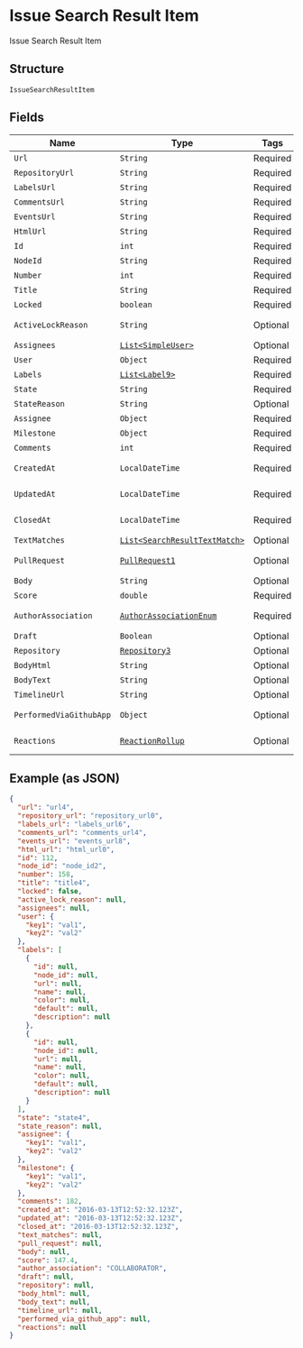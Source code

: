 
# Issue Search Result Item

Issue Search Result Item

## Structure

`IssueSearchResultItem`

## Fields

| Name | Type | Tags | Description | Getter | Setter |
|  --- | --- | --- | --- | --- | --- |
| `Url` | `String` | Required | - | String getUrl() | setUrl(String url) |
| `RepositoryUrl` | `String` | Required | - | String getRepositoryUrl() | setRepositoryUrl(String repositoryUrl) |
| `LabelsUrl` | `String` | Required | - | String getLabelsUrl() | setLabelsUrl(String labelsUrl) |
| `CommentsUrl` | `String` | Required | - | String getCommentsUrl() | setCommentsUrl(String commentsUrl) |
| `EventsUrl` | `String` | Required | - | String getEventsUrl() | setEventsUrl(String eventsUrl) |
| `HtmlUrl` | `String` | Required | - | String getHtmlUrl() | setHtmlUrl(String htmlUrl) |
| `Id` | `int` | Required | - | int getId() | setId(int id) |
| `NodeId` | `String` | Required | - | String getNodeId() | setNodeId(String nodeId) |
| `Number` | `int` | Required | - | int getNumber() | setNumber(int number) |
| `Title` | `String` | Required | - | String getTitle() | setTitle(String title) |
| `Locked` | `boolean` | Required | - | boolean getLocked() | setLocked(boolean locked) |
| `ActiveLockReason` | `String` | Optional | - | String getActiveLockReason() | setActiveLockReason(String activeLockReason) |
| `Assignees` | [`List<SimpleUser>`](../../doc/models/simple-user.md) | Optional | - | List<SimpleUser> getAssignees() | setAssignees(List<SimpleUser> assignees) |
| `User` | `Object` | Required | - | Object getUser() | setUser(Object user) |
| `Labels` | [`List<Label9>`](../../doc/models/label-9.md) | Required | - | List<Label9> getLabels() | setLabels(List<Label9> labels) |
| `State` | `String` | Required | - | String getState() | setState(String state) |
| `StateReason` | `String` | Optional | - | String getStateReason() | setStateReason(String stateReason) |
| `Assignee` | `Object` | Required | - | Object getAssignee() | setAssignee(Object assignee) |
| `Milestone` | `Object` | Required | - | Object getMilestone() | setMilestone(Object milestone) |
| `Comments` | `int` | Required | - | int getComments() | setComments(int comments) |
| `CreatedAt` | `LocalDateTime` | Required | - | LocalDateTime getCreatedAt() | setCreatedAt(LocalDateTime createdAt) |
| `UpdatedAt` | `LocalDateTime` | Required | - | LocalDateTime getUpdatedAt() | setUpdatedAt(LocalDateTime updatedAt) |
| `ClosedAt` | `LocalDateTime` | Required | - | LocalDateTime getClosedAt() | setClosedAt(LocalDateTime closedAt) |
| `TextMatches` | [`List<SearchResultTextMatch>`](../../doc/models/search-result-text-match.md) | Optional | - | List<SearchResultTextMatch> getTextMatches() | setTextMatches(List<SearchResultTextMatch> textMatches) |
| `PullRequest` | [`PullRequest1`](../../doc/models/pull-request-1.md) | Optional | - | PullRequest1 getPullRequest() | setPullRequest(PullRequest1 pullRequest) |
| `Body` | `String` | Optional | - | String getBody() | setBody(String body) |
| `Score` | `double` | Required | - | double getScore() | setScore(double score) |
| `AuthorAssociation` | [`AuthorAssociationEnum`](../../doc/models/author-association-enum.md) | Required | - | AuthorAssociationEnum getAuthorAssociation() | setAuthorAssociation(AuthorAssociationEnum authorAssociation) |
| `Draft` | `Boolean` | Optional | - | Boolean getDraft() | setDraft(Boolean draft) |
| `Repository` | [`Repository3`](../../doc/models/repository-3.md) | Optional | - | Repository3 getRepository() | setRepository(Repository3 repository) |
| `BodyHtml` | `String` | Optional | - | String getBodyHtml() | setBodyHtml(String bodyHtml) |
| `BodyText` | `String` | Optional | - | String getBodyText() | setBodyText(String bodyText) |
| `TimelineUrl` | `String` | Optional | - | String getTimelineUrl() | setTimelineUrl(String timelineUrl) |
| `PerformedViaGithubApp` | `Object` | Optional | - | Object getPerformedViaGithubApp() | setPerformedViaGithubApp(Object performedViaGithubApp) |
| `Reactions` | [`ReactionRollup`](../../doc/models/reaction-rollup.md) | Optional | - | ReactionRollup getReactions() | setReactions(ReactionRollup reactions) |

## Example (as JSON)

```json
{
  "url": "url4",
  "repository_url": "repository_url0",
  "labels_url": "labels_url6",
  "comments_url": "comments_url4",
  "events_url": "events_url8",
  "html_url": "html_url0",
  "id": 112,
  "node_id": "node_id2",
  "number": 158,
  "title": "title4",
  "locked": false,
  "active_lock_reason": null,
  "assignees": null,
  "user": {
    "key1": "val1",
    "key2": "val2"
  },
  "labels": [
    {
      "id": null,
      "node_id": null,
      "url": null,
      "name": null,
      "color": null,
      "default": null,
      "description": null
    },
    {
      "id": null,
      "node_id": null,
      "url": null,
      "name": null,
      "color": null,
      "default": null,
      "description": null
    }
  ],
  "state": "state4",
  "state_reason": null,
  "assignee": {
    "key1": "val1",
    "key2": "val2"
  },
  "milestone": {
    "key1": "val1",
    "key2": "val2"
  },
  "comments": 182,
  "created_at": "2016-03-13T12:52:32.123Z",
  "updated_at": "2016-03-13T12:52:32.123Z",
  "closed_at": "2016-03-13T12:52:32.123Z",
  "text_matches": null,
  "pull_request": null,
  "body": null,
  "score": 147.4,
  "author_association": "COLLABORATOR",
  "draft": null,
  "repository": null,
  "body_html": null,
  "body_text": null,
  "timeline_url": null,
  "performed_via_github_app": null,
  "reactions": null
}
```

